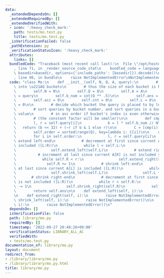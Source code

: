 ```yaml
---
data:
  _extendedDependsOn: []
  _extendedRequiredBy: []
  _extendedVerifiedWith:
  - icon: ':heavy_check_mark:'
    path: tests/mo.test.py
    title: tests/mo.test.py
  _isVerificationFailed: false
  _pathExtension: py
  _verificationStatusIcon: ':heavy_check_mark:'
  attributes:
    links: []
  bundledCode: "Traceback (most recent call last):\n  File \"/opt/hostedtoolcache/PyPy/3.7.13/x64/site-packages/onlinejudge_verify/documentation/build.py\"\
    , line 71, in _render_source_code_stat\n    bundled_code = language.bundle(stat.path,\
    \ basedir=basedir, options={'include_paths': [basedir]}).decode()\n  File \"/opt/hostedtoolcache/PyPy/3.7.13/x64/site-packages/onlinejudge_verify/languages/python.py\"\
    , line 96, in bundle\n    raise NotImplementedError\nNotImplementedError\n"
  code: "class Mo:\n    def __init__(self, N, Q, A, query):\n        # divide queries\
    \ into \u221AQ buckets\n        # thus the size of each bucket is N/\u221AQ\n\
    \        self.N = N\n        self.Q = Q\n        self.A = A\n        self.query\
    \ = query\n        self.b_num = int(Q ** .5)\n\n        self.ans = [None] * Q\n\
    \        self.acc = 0\n        self.cnt = 0\n        self.L = 0\n        self.R\
    \ = 0\n\n        # decide which bucket the query is placed to by left-end value\n\
    \        # sort queries by bucket number, and sort queries in a bucket by right-end\
    \ value\n        # in asc order if bucket's index is even otherwise in desc order\n\
    \        # (the constant factor will be smaller)\n\n        def cmp(i):\n    \
    \        l, r = self.query[i]\n            b = l * self.b_num // N\n         \
    \   return (b << 32) + (~r if b & 1 else r)\n\n        C = [cmp(i) for i in range(Q)]\n\
    \        self.order = sorted(range(Q), key=lambda i: C[i])\n\n    def solve(self):\n\
    \        for i in self.order:\n            l, r = self.query[i]\n            #\
    \ extend left-end\n            # decrement at first since current A[L] is already\
    \ included ([L:R))\n            while l < self.L:\n                self.L -= 1\n\
    \                self.extend_left(self.L)\n            # extend right-end\n  \
    \          # increment at last since current A[R] is not included yet ([L:R))\n\
    \            while self.R < r:\n                self.extend_right(self.R)\n  \
    \              self.R += 1\n            # shrink left-end\n            # increment\
    \ at last since current A[L] is included ([L:R))\n            while self.L < l:\n\
    \                self.shrink_left(self.L)\n                self.L += 1\n     \
    \       # shrink right-end\n            # decrement at first since current A[R]\
    \ is not included ([L:R))\n            while r < self.R:\n                self.R\
    \ -= 1\n                self.shrink_right(self.R)\n            self.ans[i] = self.acc\n\
    \        return self.ans\n\n    def extend_left(self, i):\n        raise NotImplementedError()\n\
    \n    def extend_right(self, i):\n        raise NotImplementedError()\n\n    def\
    \ shrink_left(self, i):\n        raise NotImplementedError()\n\n    def shrink_right(self,\
    \ i):\n        raise NotImplementedError()\n"
  dependsOn: []
  isVerificationFile: false
  path: library/mo.py
  requiredBy: []
  timestamp: '2022-09-27 20:48:26+09:00'
  verificationStatus: LIBRARY_ALL_AC
  verifiedWith:
  - tests/mo.test.py
documentation_of: library/mo.py
layout: document
redirect_from:
- /library/library/mo.py
- /library/library/mo.py.html
title: library/mo.py
---
```

